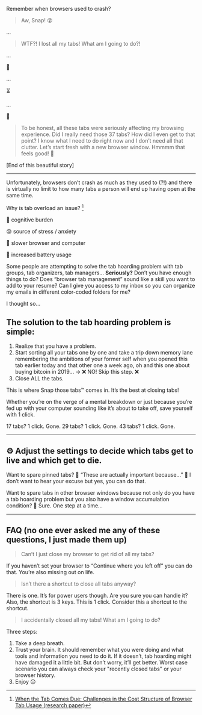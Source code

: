 Remember when browsers used to crash?

>Aw, Snap! 😵

…

>WTF?! I lost all my tabs! What am I going to do?!

…

🙇

…

⏳

…

🤔

>To be honest, all these tabs were seriously affecting my browsing experience.
Did I really need those 37 tabs? How did I even get to that point?
I know what I need to do right now and I don’t need all that clutter.
Let’s start fresh with a new browser window.
Hmmmm that feels good! 💆


[End of this beautiful story]


___



Unfortunately, browsers don’t crash as much as they used to (?!) and there is virtually no limit to how many tabs a person will end up having open at the same time.

Why is tab overload an issue? [^1]

🤯 cognitive burden

😰 source of stress / anxiety

🐌 slower browser and computer

🔋 increased battery usage





Some people are attempting to solve the tab hoarding problem with tab groups, tab organizers, tab managers... **Seriously?** Don’t you have enough things to do? Does “browser tab management” sound like a skill you want to add to your resume? Can I give you access to my inbox so you can organize my emails in different color-coded folders for me?

I thought so…


## The solution to the tab hoarding problem is simple:
1. Realize that you have a problem.
2. Start sorting all your tabs one by one and take a trip down memory lane remembering the ambitions of your former self when you opened this tab earlier today and that other one a week ago, oh and this one about buying bitcoin in 2019... →  ❌ NO! Skip this step. ❌
3. Close ALL the tabs.

This is where Snap those tabs™️ comes in. It’s the best at closing tabs!

Whether you’re on the verge of a mental breakdown or just because you’re fed up with your computer sounding like it’s about to take off, save yourself with 1 click.

17 tabs? 1 click. Gone.
29 tabs? 1 click. Gone.
43 tabs? 1 click. Gone.


___



## ⚙️ Adjust the settings to decide which tabs get to live and which get to die.

Want to spare pinned tabs? 📌 “These are actually important because…” 🤫 I don’t want to hear your excuse but yes, you can do that.

Want to spare tabs in other browser windows because not only do you have a tab hoarding problem but you also have a window accumulation condition? 🤷 Sure. One step at a time...

___




## FAQ (no one ever asked me any of these questions, I just made them up)

>Can’t I just close my browser to get rid of all my tabs?

If you haven’t set your browser to “Continue where you left off” you can do that. You’re also missing out on life.

>Isn’t there a shortcut to close all tabs anyway?

There is one. It’s for power users though. Are you sure you can handle it?
Also, the shortcut is 3 keys. This is 1 click. Consider this a shortcut to the shortcut.

>I accidentally closed all my tabs! What am I going to do?

Three steps:
1. Take a deep breath.
2. Trust your brain. It should remember what you were doing and what tools and information you need to do it. If it doesn’t, tab hoarding might have damaged it a little bit. But don’t worry, it’ll get better. Worst case scenario you can always check your "recently closed tabs" or your browser history.
3. Enjoy 😌



[^1]: [When the Tab Comes Due: Challenges in the Cost Structure of Browser Tab Usage (research paper)](https://dl.acm.org/doi/10.1145/3411764.3445585)
